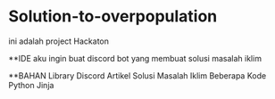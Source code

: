 # Solution-to-overpopulation
ini adalah project Hackaton

**IDE
aku ingin buat discord bot yang membuat solusi masalah iklim

**BAHAN
Library Discord
Artikel Solusi Masalah Iklim
Beberapa Kode
Python
Jinja
